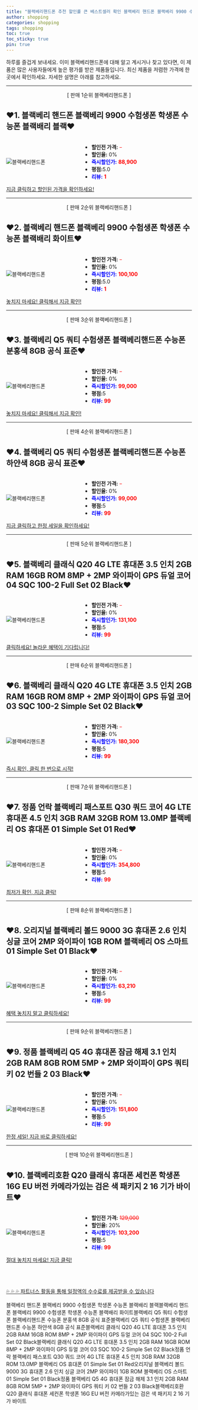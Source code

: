 ```yaml
---
title: "블랙베리핸드폰 추천 할인률 큰 베스트셀러 확인 블랙베리 핸드폰 블랙베리 9900 수험생폰"
author: shopping
categories: shopping
tags: shopping
toc: true
toc_sticky: true
pin: true
---
```

하루를 즐겁게 보내세요. 이미 블랙베리핸드폰에 대해 알고 계시거나 찾고 있다면, 이 제품은 많은 사용자들에게 높은 평가를 받은 제품들입니다. 최신 제품을 저렴한 가격에 한 곳에서 확인하세요. 자세한 설명은 아래를 참고하세요.

---
<p class="toplist" style="margin: 0 auto; display: block; width: fit-content;">[ 판매 1순위 블랙베리핸드폰 ]</p>

<h2><strong>❤️1. 블랙베리 핸드폰 블랙베리 9900 수험생폰 학생폰 수능폰 블랙배리 블랙❤️</strong></h2>

<div style="display: flex; align-items: center;">
    <div style="flex: 0.4;">
        <img src="https://thumbnail6.coupangcdn.com/thumbnails/remote/230x230ex/image/vendor_inventory/c588/89a3b706f328b8ccccc096ff88657507e3efa17f3d5d4fd0d46ffdd5e05c.jpg" alt="블랙베리핸드폰" style="max-width: 100%;">
    </div>
    <div style="flex: 0.6; margin-left: 10px;">
        <ul>
            <li><strong>할인전 가격:</strong> <del style="color: red;">-</del></li>
            <li><strong>할인율:</strong> 0%</li>
            <li><span style='color:blue'><strong>즉시할인가:</strong></span> <span style='color:red'><strong>88,900</strong></span></li>
            <li><strong>평점:</strong>5.0</li>
            <li><span style='color:blue'><strong>리뷰:</strong></span> <span style='color:red'><strong>1</strong></span></li>
        </ul>
    </div>
</div>
<div class="center">
    <a href="https://selin100587001.github.io?lptag=AF9450613&subid=githubio&pageKey=7743917990&traceid=V0-153&itemId=20841615878&vendorItemId=87909340651" class="myButton">
        지금 클릭하고 할인된 가격을 확인하세요!
    </a>
</div>


---
<p class="toplist" style="margin: 0 auto; display: block; width: fit-content;">[ 판매 2순위 블랙베리핸드폰 ]</p>

<h2><strong>❤️2. 블랙베리 핸드폰 블랙베리 9900 수험생폰 학생폰 수능폰 블랙배리 화이트❤️</strong></h2>

<div style="display: flex; align-items: center;">
    <div style="flex: 0.4;">
        <img src="https://thumbnail8.coupangcdn.com/thumbnails/remote/230x230ex/image/vendor_inventory/8b7b/f5bcce41b86e5d3a3dc8972140941c8d3e6cbbc1e11d55b0a77cfc977674.jpg" alt="블랙베리핸드폰" style="max-width: 100%;">
    </div>
    <div style="flex: 0.6; margin-left: 10px;">
        <ul>
            <li><strong>할인전 가격:</strong> <del style="color: red;">-</del></li>
            <li><strong>할인율:</strong> 0%</li>
            <li><span style='color:blue'><strong>즉시할인가:</strong></span> <span style='color:red'><strong>100,100</strong></span></li>
            <li><strong>평점:</strong>5.0</li>
            <li><span style='color:blue'><strong>리뷰:</strong></span> <span style='color:red'><strong>1</strong></span></li>
        </ul>
    </div>
</div>
<div class="center">
    <a href="https://selin100587001.github.io?lptag=AF9450613&subid=githubio&pageKey=7743917990&traceid=V0-153&itemId=20841615877&vendorItemId=87909340637" class="myButton">
        놓치지 마세요! 클릭해서 지금 확인!
    </a>
</div>


---
<p class="toplist" style="margin: 0 auto; display: block; width: fit-content;">[ 판매 3순위 블랙베리핸드폰 ]</p>

<h2><strong>❤️3. 블랙베리 Q5 쿼티 수험생폰 블랙베리핸드폰 수능폰 분홍색 8GB 공식 표준❤️</strong></h2>

<div style="display: flex; align-items: center;">
    <div style="flex: 0.4;">
        <img src="https://thumbnail6.coupangcdn.com/thumbnails/remote/230x230ex/image/vendor_inventory/e1ba/1a028259d5ebd05fe392f3221fc1a64e4bbf37166686f5fcd6b7cd430d1a.jpg" alt="블랙베리핸드폰" style="max-width: 100%;">
    </div>
    <div style="flex: 0.6; margin-left: 10px;">
        <ul>
            <li><strong>할인전 가격:</strong> <del style="color: red;">-</del></li>
            <li><strong>할인율:</strong> 0%</li>
            <li><span style='color:blue'><strong>즉시할인가:</strong></span> <span style='color:red'><strong>99,000</strong></span></li>
            <li><strong>평점:</strong>5</li>
            <li><span style='color:blue'><strong>리뷰:</strong></span> <span style='color:red'><strong>99</strong></span></li>
        </ul>
    </div>
</div>
<div class="center">
    <a href="https://selin100587001.github.io?lptag=AF9450613&subid=githubio&pageKey=8198870489&traceid=V0-153&itemId=23492912665&vendorItemId=90519365116" class="myButton">
        놓치지 마세요! 클릭해서 지금 확인!
    </a>
</div>


---
<p class="toplist" style="margin: 0 auto; display: block; width: fit-content;">[ 판매 4순위 블랙베리핸드폰 ]</p>

<h2><strong>❤️4. 블랙베리 Q5 쿼티 수험생폰 블랙베리핸드폰 수능폰 하얀색 8GB 공식 표준❤️</strong></h2>

<div style="display: flex; align-items: center;">
    <div style="flex: 0.4;">
        <img src="https://thumbnail6.coupangcdn.com/thumbnails/remote/230x230ex/image/vendor_inventory/e1ba/1a028259d5ebd05fe392f3221fc1a64e4bbf37166686f5fcd6b7cd430d1a.jpg" alt="블랙베리핸드폰" style="max-width: 100%;">
    </div>
    <div style="flex: 0.6; margin-left: 10px;">
        <ul>
            <li><strong>할인전 가격:</strong> <del style="color: red;">-</del></li>
            <li><strong>할인율:</strong> 0%</li>
            <li><span style='color:blue'><strong>즉시할인가:</strong></span> <span style='color:red'><strong>99,000</strong></span></li>
            <li><strong>평점:</strong>5</li>
            <li><span style='color:blue'><strong>리뷰:</strong></span> <span style='color:red'><strong>99</strong></span></li>
        </ul>
    </div>
</div>
<div class="center">
    <a href="https://selin100587001.github.io?lptag=AF9450613&subid=githubio&pageKey=8198870489&traceid=V0-153&itemId=23492912673&vendorItemId=90519365144" class="myButton">
        지금 클릭하고 한정 세일을 확인하세요!
    </a>
</div>


---
<p class="toplist" style="margin: 0 auto; display: block; width: fit-content;">[ 판매 5순위 블랙베리핸드폰 ]</p>

<h2><strong>❤️5. 블랙베리 클래식 Q20 4G LTE 휴대폰 3.5 인치 2GB RAM 16GB ROM 8MP + 2MP 와이파이 GPS 듀얼 코어 04 SQC 100-2 Full Set 02 Black❤️</strong></h2>

<div style="display: flex; align-items: center;">
    <div style="flex: 0.4;">
        <img src="https://thumbnail8.coupangcdn.com/thumbnails/remote/230x230ex/image/vendor_inventory/b257/3d85b4cbfc7aee66eed863b7c913f6284d3f61c780e79e4f6c919e65d3c3.jpg" alt="블랙베리핸드폰" style="max-width: 100%;">
    </div>
    <div style="flex: 0.6; margin-left: 10px;">
        <ul>
            <li><strong>할인전 가격:</strong> <del style="color: red;">-</del></li>
            <li><strong>할인율:</strong> 0%</li>
            <li><span style='color:blue'><strong>즉시할인가:</strong></span> <span style='color:red'><strong>131,100</strong></span></li>
            <li><strong>평점:</strong>5</li>
            <li><span style='color:blue'><strong>리뷰:</strong></span> <span style='color:red'><strong>99</strong></span></li>
        </ul>
    </div>
</div>
<div class="center">
    <a href="https://selin100587001.github.io?lptag=AF9450613&subid=githubio&pageKey=8141237058&traceid=V0-153&itemId=23135457160&vendorItemId=90587012730" class="myButton">
        클릭하세요! 놀라운 혜택이 기다립니다!
    </a>
</div>


---
<p class="toplist" style="margin: 0 auto; display: block; width: fit-content;">[ 판매 6순위 블랙베리핸드폰 ]</p>

<h2><strong>❤️6. 블랙베리 클래식 Q20 4G LTE 휴대폰 3.5 인치 2GB RAM 16GB ROM 8MP + 2MP 와이파이 GPS 듀얼 코어 03 SQC 100-2 Simple Set 02 Black❤️</strong></h2>

<div style="display: flex; align-items: center;">
    <div style="flex: 0.4;">
        <img src="https://thumbnail10.coupangcdn.com/thumbnails/remote/230x230ex/image/vendor_inventory/525b/f5b2bc8209adc29139a67355a0914179e9595db71b5c0fee8df2adf96a65.jpg" alt="블랙베리핸드폰" style="max-width: 100%;">
    </div>
    <div style="flex: 0.6; margin-left: 10px;">
        <ul>
            <li><strong>할인전 가격:</strong> <del style="color: red;">-</del></li>
            <li><strong>할인율:</strong> 0%</li>
            <li><span style='color:blue'><strong>즉시할인가:</strong></span> <span style='color:red'><strong>180,300</strong></span></li>
            <li><strong>평점:</strong>5</li>
            <li><span style='color:blue'><strong>리뷰:</strong></span> <span style='color:red'><strong>99</strong></span></li>
        </ul>
    </div>
</div>
<div class="center">
    <a href="https://selin100587001.github.io?lptag=AF9450613&subid=githubio&pageKey=8141237058&traceid=V0-153&itemId=23135457155&vendorItemId=90168391299" class="myButton">
        즉시 확인, 클릭 한 번으로 시작!
    </a>
</div>


---
<p class="toplist" style="margin: 0 auto; display: block; width: fit-content;">[ 판매 7순위 블랙베리핸드폰 ]</p>

<h2><strong>❤️7. 정품 언락 블랙베리 패스포트 Q30 쿼드 코어 4G LTE 휴대폰 4.5 인치 3GB RAM 32GB ROM 13.0MP 블랙베리 OS 휴대폰 01 Simple Set 01 Red❤️</strong></h2>

<div style="display: flex; align-items: center;">
    <div style="flex: 0.4;">
        <img src="https://thumbnail6.coupangcdn.com/thumbnails/remote/230x230ex/image/vendor_inventory/8090/60463258ba4308ccee729d693fb2f0505c5258fd34553c11e62407d3190e.jpg" alt="블랙베리핸드폰" style="max-width: 100%;">
    </div>
    <div style="flex: 0.6; margin-left: 10px;">
        <ul>
            <li><strong>할인전 가격:</strong> <del style="color: red;">-</del></li>
            <li><strong>할인율:</strong> 0%</li>
            <li><span style='color:blue'><strong>즉시할인가:</strong></span> <span style='color:red'><strong>354,800</strong></span></li>
            <li><strong>평점:</strong>5</li>
            <li><span style='color:blue'><strong>리뷰:</strong></span> <span style='color:red'><strong>99</strong></span></li>
        </ul>
    </div>
</div>
<div class="center">
    <a href="https://selin100587001.github.io?lptag=AF9450613&subid=githubio&pageKey=8222817759&traceid=V0-153&itemId=23639852112&vendorItemId=90665279046" class="myButton">
        최저가 확인, 지금 클릭!
    </a>
</div>


---
<p class="toplist" style="margin: 0 auto; display: block; width: fit-content;">[ 판매 8순위 블랙베리핸드폰 ]</p>

<h2><strong>❤️8. 오리지널 블랙베리 볼드 9000 3G 휴대폰 2.6 인치 싱글 코어 2MP 와이파이 1GB ROM 블랙베리 OS 스마트 01 Simple Set 01 Black❤️</strong></h2>

<div style="display: flex; align-items: center;">
    <div style="flex: 0.4;">
        <img src="https://thumbnail9.coupangcdn.com/thumbnails/remote/230x230ex/image/vendor_inventory/7de9/e7b964cd9c55129634a915296418f528cd8e3bb2673350a0a8b14133567f.jpg" alt="블랙베리핸드폰" style="max-width: 100%;">
    </div>
    <div style="flex: 0.6; margin-left: 10px;">
        <ul>
            <li><strong>할인전 가격:</strong> <del style="color: red;">-</del></li>
            <li><strong>할인율:</strong> 0%</li>
            <li><span style='color:blue'><strong>즉시할인가:</strong></span> <span style='color:red'><strong>63,210</strong></span></li>
            <li><strong>평점:</strong>5</li>
            <li><span style='color:blue'><strong>리뷰:</strong></span> <span style='color:red'><strong>99</strong></span></li>
        </ul>
    </div>
</div>
<div class="center">
    <a href="https://selin100587001.github.io?lptag=AF9450613&subid=githubio&pageKey=8149611720&traceid=V0-153&itemId=23185268698&vendorItemId=90622858131" class="myButton">
        혜택 놓치지 말고 클릭하세요!
    </a>
</div>


---
<p class="toplist" style="margin: 0 auto; display: block; width: fit-content;">[ 판매 9순위 블랙베리핸드폰 ]</p>

<h2><strong>❤️9. 정품 블랙베리 Q5 4G 휴대폰 잠금 해제 3.1 인치 2GB RAM 8GB ROM 5MP + 2MP 와이파이 GPS 쿼티 키 02 번들 2 03 Black❤️</strong></h2>

<div style="display: flex; align-items: center;">
    <div style="flex: 0.4;">
        <img src="https://thumbnail8.coupangcdn.com/thumbnails/remote/230x230ex/image/vendor_inventory/a54a/9ac8f5eabf683a552c5ab2908125874df949920ee16c5e6778d11dc55e70.jpg" alt="블랙베리핸드폰" style="max-width: 100%;">
    </div>
    <div style="flex: 0.6; margin-left: 10px;">
        <ul>
            <li><strong>할인전 가격:</strong> <del style="color: red;">-</del></li>
            <li><strong>할인율:</strong> 0%</li>
            <li><span style='color:blue'><strong>즉시할인가:</strong></span> <span style='color:red'><strong>151,800</strong></span></li>
            <li><strong>평점:</strong>5</li>
            <li><span style='color:blue'><strong>리뷰:</strong></span> <span style='color:red'><strong>99</strong></span></li>
        </ul>
    </div>
</div>
<div class="center">
    <a href="https://selin100587001.github.io?lptag=AF9450613&subid=githubio&pageKey=8155083774&traceid=V0-153&itemId=23225835303&vendorItemId=90258307264" class="myButton">
        한정 세일! 지금 바로 클릭하세요!
    </a>
</div>


---
<p class="toplist" style="margin: 0 auto; display: block; width: fit-content;">[ 판매 10순위 블랙베리핸드폰 ]</p>

<h2><strong>❤️10. 블랙베리호환 Q20 클래식 휴대폰 세컨폰 학생폰 16G EU 버전  카메라가있는 검은 색 패키지 2 16 기가 바이트❤️</strong></h2>

<div style="display: flex; align-items: center;">
    <div style="flex: 0.4;">
        <img src="https://thumbnail9.coupangcdn.com/thumbnails/remote/230x230ex/image/vendor_inventory/f379/9cca4440ce6a8e9348a04a45dc528b8d603d9a107505e2e81f8efa0fe49c.jpg" alt="블랙베리핸드폰" style="max-width: 100%;">
    </div>
    <div style="flex: 0.6; margin-left: 10px;">
        <ul>
            <li><strong>할인전 가격:</strong> <del style="color: red;">129,000</del></li>
            <li><strong>할인율:</strong> 20%</li>
            <li><span style='color:blue'><strong>즉시할인가:</strong></span> <span style='color:red'><strong>103,200</strong></span></li>
            <li><strong>평점:</strong>5</li>
            <li><span style='color:blue'><strong>리뷰:</strong></span> <span style='color:red'><strong>99</strong></span></li>
        </ul>
    </div>
</div>
<div class="center">
    <a href="https://selin100587001.github.io?lptag=AF9450613&subid=githubio&pageKey=8034216716&traceid=V0-153&itemId=22473853663&vendorItemId=89766748381" class="myButton">
        절대 놓치지 마세요! 지금 클릭!
    </a>
</div>

<br><br><br>[💦 💦 💦 파트너스 활동을 통해 일정액의 수수료를 제공받을 수 있습니다](https://link.coupang.com/a/bcpT2c)<br><br>블랙베리 핸드폰 블랙베리 9900 수험생폰 학생폰 수능폰 블랙배리 블랙블랙베리 핸드폰 블랙베리 9900 수험생폰 학생폰 수능폰 블랙배리 화이트블랙베리 Q5 쿼티 수험생폰 블랙베리핸드폰 수능폰 분홍색 8GB 공식 표준블랙베리 Q5 쿼티 수험생폰 블랙베리핸드폰 수능폰 하얀색 8GB 공식 표준블랙베리 클래식 Q20 4G LTE 휴대폰 3.5 인치 2GB RAM 16GB ROM 8MP + 2MP 와이파이 GPS 듀얼 코어 04 SQC 100-2 Full Set 02 Black블랙베리 클래식 Q20 4G LTE 휴대폰 3.5 인치 2GB RAM 16GB ROM 8MP + 2MP 와이파이 GPS 듀얼 코어 03 SQC 100-2 Simple Set 02 Black정품 언락 블랙베리 패스포트 Q30 쿼드 코어 4G LTE 휴대폰 4.5 인치 3GB RAM 32GB ROM 13.0MP 블랙베리 OS 휴대폰 01 Simple Set 01 Red오리지널 블랙베리 볼드 9000 3G 휴대폰 2.6 인치 싱글 코어 2MP 와이파이 1GB ROM 블랙베리 OS 스마트 01 Simple Set 01 Black정품 블랙베리 Q5 4G 휴대폰 잠금 해제 3.1 인치 2GB RAM 8GB ROM 5MP + 2MP 와이파이 GPS 쿼티 키 02 번들 2 03 Black블랙베리호환 Q20 클래식 휴대폰 세컨폰 학생폰 16G EU 버전  카메라가있는 검은 색 패키지 2 16 기가 바이트